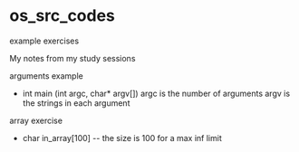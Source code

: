 # os_src_codes
example exercises

My notes from my study sessions

arguments example
* int main (int argc, char* argv[])
    argc is the number of arguments
    argv is the strings in each argument

array exercise
* char in_array[100] -- the size is 100 for a max inf limit